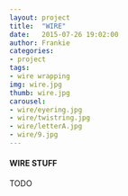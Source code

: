 ```yaml
---
layout: project
title:  "WIRE"
date:   2015-07-26 19:02:00
author: Frankie
categories:
- project
tags:
- wire wrapping
img: wire.jpg
thumb: wire.jpg
carousel:
- wire/eyering.jpg
- wire/twistring.jpg
- wire/letterA.jpg
- wire/9.jpg
---
```

#### WIRE STUFF
TODO
